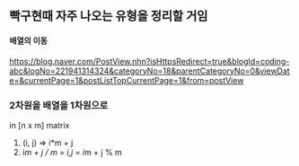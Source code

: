 ## 빡구현때 자주 나오는 유형을 정리할 거임

#### 배열의 이동
https://blog.naver.com/PostView.nhn?isHttpsRedirect=true&blogId=coding-abc&logNo=221941314324&categoryNo=18&parentCategoryNo=0&viewDate=&currentPage=1&postListTopCurrentPage=1&from=postView

### 2차원을 배열을 1차원으로
in [n x m] matrix
1. (i, j) => i*m + j
2. i*m + j / m = i,j = i*m + j % m
